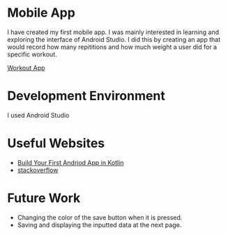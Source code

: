 # Mobile App
I have created my first mobile app.  I was mainly interested in learning and exploring the interface of Android Studio.  I did this by creating an app that would record how many repititions and how much weight a user did for a specific workout.

[Workout App](https://youtu.be/vRixdD1rTkg)

# Development Environment

I used Android Studio

# Useful Websites

* [Build Your First Andriod App in Kotlin](https://developer.android.com/codelabs/build-your-first-android-app-kotlin#3)
* [stackoverflow](https://stackoverflow.com/)

# Future Work

* Changing the color of the save button when it is pressed.
* Saving and displaying the inputted data at the next page.
